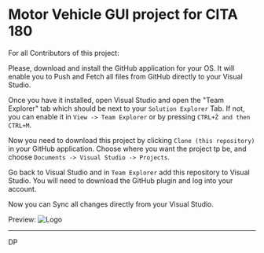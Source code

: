 Motor Vehicle GUI project for CITA 180
=========================
For all Contributors of this project:

Please, download and install the GitHub application for your OS.
It will enable you to Push and Fetch all files from GitHub directly to your Visual Studio.

Once you have it installed, open Visual Studio and open the "Team Explorer" tab which should be next to your `Solution Explorer` Tab. If not, you can enable it in `View -> Team Explorer` or by pressing `CTRL+Ž and then CTRL+M`.

Now you need to download this project by clicking `Clone (this repository)` in your GitHub application.
Choose where you want the project tp be, and choose `Documents -> Visual Studio -> Projects`.

Go back to Visual Studio and in `Team Explorer` add this repository to Visual Studio.
You will need to download the GitHub plugin and log into your account.

Now you can Sync all changes directly from your Visual Studio.

Preview:
![Logo](https://www.dropbox.com/s/nnxf4z4qehcczp1/git.png?raw=true)

-------------------------
DP
